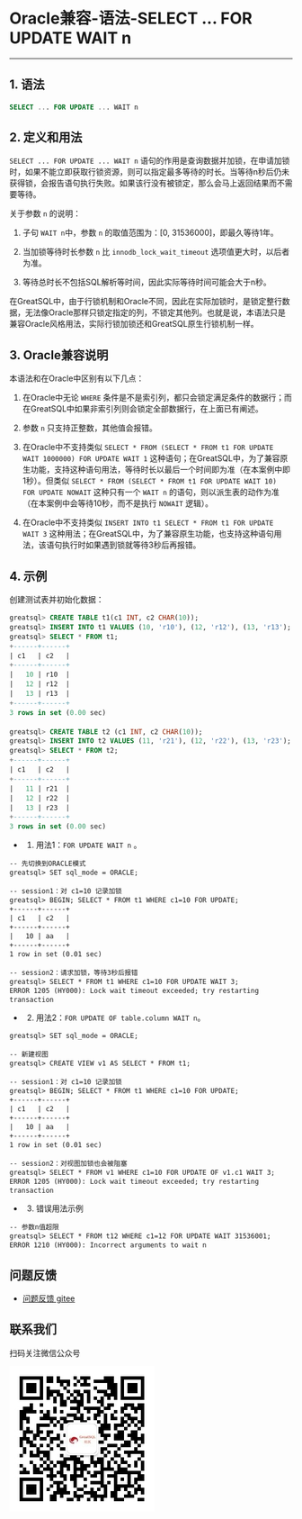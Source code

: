 # Oracle兼容-语法-SELECT ... FOR UPDATE WAIT n
---


## 1. 语法

```sql
SELECT ... FOR UPDATE ... WAIT n
```

## 2. 定义和用法

`SELECT ... FOR UPDATE ... WAIT n` 语句的作用是查询数据并加锁，在申请加锁时，如果不能立即获取行锁资源，则可以指定最多等待的时长。当等待n秒后仍未获得锁，会报告语句执行失败。如果该行没有被锁定，那么会马上返回结果而不需要等待。

关于参数 `n` 的说明：

1. 子句 `WAIT n`中，参数 `n` 的取值范围为：[0, 31536000]，即最久等待1年。

2. 当加锁等待时长参数 `n` 比 `innodb_lock_wait_timeout` 选项值更大时，以后者为准。

3. 等待总时长不包括SQL解析等时间，因此实际等待时间可能会大于n秒。

在GreatSQL中，由于行锁机制和Oracle不同，因此在实际加锁时，是锁定整行数据，无法像Oracle那样只锁定指定的列，不锁定其他列。也就是说，本语法只是兼容Oracle风格用法，实际行锁加锁还和GreatSQL原生行锁机制一样。

## 3. Oracle兼容说明

本语法和在Oracle中区别有以下几点：

1. 在Oracle中无论 `WHERE` 条件是不是索引列，都只会锁定满足条件的数据行；而在GreatSQL中如果非索引列则会锁定全部数据行，在上面已有阐述。

2. 参数 `n` 只支持正整数，其他值会报错。

3. 在Oracle中不支持类似 `SELECT * FROM (SELECT * FROM t1 FOR UPDATE WAIT 1000000) FOR UPDATE WAIT 1` 这种语句；在GreatSQL中，为了兼容原生功能，支持这种语句用法，等待时长以最后一个时间即为准（在本案例中即1秒）。但类似 `SELECT * FROM (SELECT * FROM t1 FOR UPDATE WAIT 10) FOR UPDATE NOWAIT` 这种只有一个 `WAIT n` 的语句，则以派生表的动作为准（在本案例中会等待10秒，而不是执行 `NOWAIT` 逻辑）。

6. 在Oracle中不支持类似 `INSERT INTO t1 SELECT * FROM t1 FOR UPDATE WAIT 3` 这种用法；在GreatSQL中，为了兼容原生功能，也支持这种语句用法，该语句执行时如果遇到锁就等待3秒后再报错。


## 4. 示例

创建测试表并初始化数据：
```sql
greatsql> CREATE TABLE t1(c1 INT, c2 CHAR(10));
greatsql> INSERT INTO t1 VALUES (10, 'r10'), (12, 'r12'), (13, 'r13');
greatsql> SELECT * FROM t1;
+------+------+
| c1   | c2   |
+------+------+
|   10 | r10  |
|   12 | r12  |
|   13 | r13  |
+------+------+
3 rows in set (0.00 sec)

greatsql> CREATE TABLE t2 (c1 INT, c2 CHAR(10));
greatsql> INSERT INTO t2 VALUES (11, 'r21'), (12, 'r22'), (13, 'r23');
greatsql> SELECT * FROM t2;
+------+------+
| c1   | c2   |
+------+------+
|   11 | r21  |
|   12 | r22  |
|   13 | r23  |
+------+------+
3 rows in set (0.00 sec)
```

- 1. 用法1：`FOR UPDATE WAIT n` 。

```
-- 先切换到ORACLE模式
greatsql> SET sql_mode = ORACLE;

-- session1：对 c1=10 记录加锁
greatsql> BEGIN; SELECT * FROM t1 WHERE c1=10 FOR UPDATE;
+------+------+
| c1   | c2   |
+------+------+
|   10 | aa   |
+------+------+
1 row in set (0.01 sec)

-- session2：请求加锁，等待3秒后报错
greatsql> SELECT * FROM t1 WHERE c1=10 FOR UPDATE WAIT 3;
ERROR 1205 (HY000): Lock wait timeout exceeded; try restarting transaction
```

- 2. 用法2：`FOR UPDATE OF table.column WAIT n`。

```
greatsql> SET sql_mode = ORACLE;

-- 新建视图
greatsql> CREATE VIEW v1 AS SELECT * FROM t1;

-- session1：对 c1=10 记录加锁
greatsql> BEGIN; SELECT * FROM t1 WHERE c1=10 FOR UPDATE;
+------+------+
| c1   | c2   |
+------+------+
|   10 | aa   |
+------+------+
1 row in set (0.01 sec)

-- session2：对视图加锁也会被阻塞
greatsql> SELECT * FROM v1 WHERE c1=10 FOR UPDATE OF v1.c1 WAIT 3;
ERROR 1205 (HY000): Lock wait timeout exceeded; try restarting transaction
```

- 3. 错误用法示例

```
-- 参数n值超限
greatsql> SELECT * FROM t12 WHERE c1=12 FOR UPDATE WAIT 31536001;
ERROR 1210 (HY000): Incorrect arguments to wait n
```



**问题反馈**
---
- [问题反馈 gitee](https://gitee.com/GreatSQL/GreatSQL-Manual/issues)


**联系我们**
---

扫码关注微信公众号

![greatsql-wx](../../greatsql-wx.jpg)
